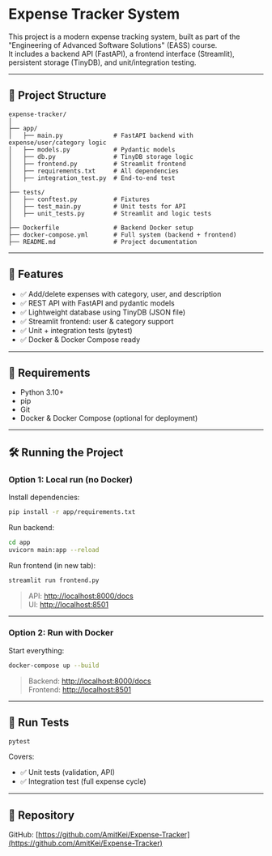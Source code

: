 # Expense Tracker System

This project is a modern expense tracking system, built as part of the "Engineering of Advanced Software Solutions" (EASS) course.  
It includes a backend API (FastAPI), a frontend interface (Streamlit), persistent storage (TinyDB), and unit/integration testing.

---

## 📁 Project Structure

```
expense-tracker/
│
├── app/
│   ├── main.py              # FastAPI backend with expense/user/category logic
│   ├── models.py            # Pydantic models
│   ├── db.py                # TinyDB storage logic
│   ├── frontend.py          # Streamlit frontend
│   ├── requirements.txt     # All dependencies
│   ├── integration_test.py  # End-to-end test
│
├── tests/
│   ├── conftest.py          # Fixtures
│   ├── test_main.py         # Unit tests for API
│   ├── unit_tests.py        # Streamlit and logic tests
│
├── Dockerfile               # Backend Docker setup
├── docker-compose.yml       # Full system (backend + frontend)
├── README.md                # Project documentation
```

---

## 🚀 Features

- ✅ Add/delete expenses with category, user, and description  
- ✅ REST API with FastAPI and pydantic models  
- ✅ Lightweight database using TinyDB (JSON file)  
- ✅ Streamlit frontend: user & category support  
- ✅ Unit + integration tests (pytest)  
- ✅ Docker & Docker Compose ready  

---

## 🧩 Requirements

- Python 3.10+  
- pip  
- Git  
- Docker & Docker Compose (optional for deployment)  

---

## 🛠️ Running the Project

### Option 1: Local run (no Docker)

Install dependencies:
```bash
pip install -r app/requirements.txt
```

Run backend:
```bash
cd app
uvicorn main:app --reload
```

Run frontend (in new tab):
```bash
streamlit run frontend.py
```

> API: [http://localhost:8000/docs](http://localhost:8000/docs)  
> UI: [http://localhost:8501](http://localhost:8501)

---

### Option 2: Run with Docker

Start everything:
```bash
docker-compose up --build
```

> Backend: [http://localhost:8000/docs](http://localhost:8000/docs)  
> Frontend: [http://localhost:8501](http://localhost:8501)

---

## 🧪 Run Tests

```bash
pytest
```

Covers:
- ✅ Unit tests (validation, API)  
- ✅ Integration test (full expense cycle)

---

## 🔗 Repository

GitHub: [https://github.com/AmitKei/Expense-Tracker](https://github.com/AmitKei/Expense-Tracker)